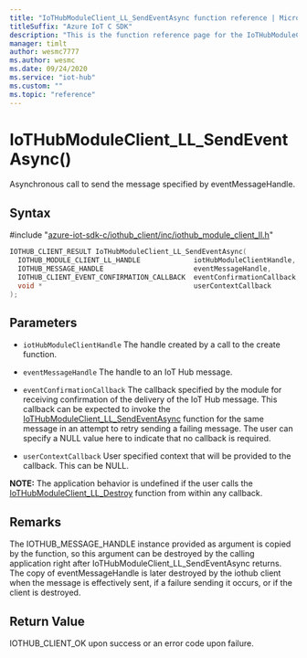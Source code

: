 ```yaml
---                             
title: "IoTHubModuleClient_LL_SendEventAsync function reference | Microsoft Docs" 
titleSuffix: "Azure IoT C SDK"            
description: "This is the function reference page for the IoTHubModuleClient_LL_SendEventAsync() function in the Azure IoT C SDK. This SDK is used with Azure IoT Hub and Azure IoT Hub Device Provisioning Service"            
manager: timlt                 
author: wesmc7777              
ms.author: wesmc               
ms.date: 09/24/2020                    
ms.service: "iot-hub"             
ms.custom: ""                
ms.topic: "reference"        
---                            
```


# IoTHubModuleClient_LL_SendEventAsync()

Asynchronous call to send the message specified by eventMessageHandle.

## Syntax

\#include "[azure-iot-sdk-c/iothub_client/inc/iothub_module_client_ll.h](../iothub-module-client-ll-h.md)"  
```C
IOTHUB_CLIENT_RESULT IoTHubModuleClient_LL_SendEventAsync(
  IOTHUB_MODULE_CLIENT_LL_HANDLE             iotHubModuleClientHandle,
  IOTHUB_MESSAGE_HANDLE                      eventMessageHandle,
  IOTHUB_CLIENT_EVENT_CONFIRMATION_CALLBACK  eventConfirmationCallback,
  void *                                     userContextCallback
);
```

## Parameters
* `iotHubModuleClientHandle` The handle created by a call to the create function. 

* `eventMessageHandle` The handle to an IoT Hub message. 

* `eventConfirmationCallback` The callback specified by the module for receiving confirmation of the delivery of the IoT Hub message. This callback can be expected to invoke the [IoTHubModuleClient_LL_SendEventAsync](../iothub-module-client-ll-h/iothubmoduleclient-ll-sendeventasync.md) function for the same message in an attempt to retry sending a failing message. The user can specify a NULL value here to indicate that no callback is required. 

* `userContextCallback` User specified context that will be provided to the callback. This can be NULL.

**NOTE:** The application behavior is undefined if the user calls the [IoTHubModuleClient_LL_Destroy](../iothub-module-client-ll-h/iothubmoduleclient-ll-destroy.md) function from within any callback. 
## Remarks
The IOTHUB_MESSAGE_HANDLE instance provided as argument is copied by the function, so this argument can be destroyed by the calling application right after IoTHubModuleClient_LL_SendEventAsync returns. The copy of eventMessageHandle is later destroyed by the iothub client when the message is effectively sent, if a failure sending it occurs, or if the client is destroyed. 

## Return Value
IOTHUB_CLIENT_OK upon success or an error code upon failure.

